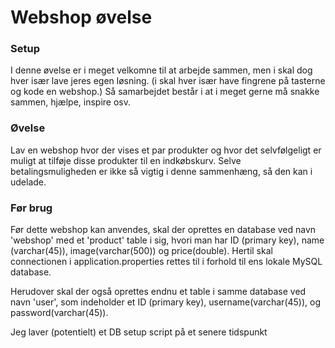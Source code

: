 # Webshop øvelse
### Setup
I denne øvelse er i meget velkomne til at arbejde sammen, men i skal dog hver især lave jeres egen løsning. (i skal hver især have fingrene på tasterne og kode en webshop.) Så samarbejdet består i at i meget gerne må snakke sammen, hjælpe, inspire osv.

### Øvelse
Lav en webshop hvor der vises et par produkter og hvor det selvfølgeligt er muligt at tilføje disse produkter til en indkøbskurv. Selve betalingsmuligheden er ikke så vigtig i denne sammenhæng, så den kan i udelade.

### Før brug
Før dette webshop kan anvendes, skal der oprettes en database ved navn 'webshop' med et 'product' table i sig, hvori man har ID (primary key), name (varchar(45)), image(varchar(500)) og price(double). Hertil skal connectionen i application.properties rettes til i forhold til ens lokale MySQL database.

Herudover skal der også oprettes endnu et table i samme database ved navn 'user', som indeholder et ID (primary key), username(varchar(45)), og password(varchar(45)).

Jeg laver (potentielt) et DB setup script på et senere tidspunkt

